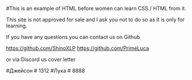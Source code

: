 #This is an example of HTML before women can learn CSS / HTML from it.

This site is not approved for sale and I ask you not to do so as it is only for learning.

If you have any questions you can contact us on Github

https://github.com/ShinoXLP
https://github.com/PrimeLuca

or via Discord us cover letter

#Джейсон # 1312
#Лука # 8888
